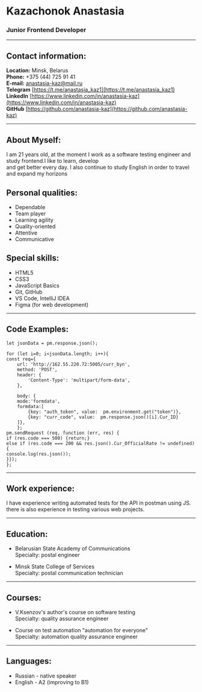 # Kazachonok Anastasia
### Junior Frontend Developer

---

## Contact information:         

**Location:** Minsk, Belarus   
**Phone:** +375 (44) 725 91 41     
**E-mail:** anastasia-kaz@mail.ru     
**Telegram**  [https://t.me/anastasia_kaz1](https://t.me/anastasia_kaz1)    
**LinkedIn** [https://www.linkedin.com/in/anastasia-kaz](https://www.linkedin.com/in/anastasia-kaz)  
**GitHub** [https://github.com/anastasia-kaz](https://github.com/anastasia-kaz)

---

## About Myself:

I am 21 years old, at the moment I work as a software testing engineer and study frontend.I like to learn, develop     
and get better every day. I also continue to study English in order to travel and expand my horizons

## Personal qualities:

* Dependable
* Team player
* Learning agility 
* Quality-oriented
* Attentive
* Сommunicative

## Special skills:

* HTML5
* CSS3
* JavaScript Basics
* Git, GitHub
* VS Code, IntelliJ IDEA
* Figma (for web development)

---

## Code Examples:

```
let jsonData = pm.response.json();

for (let i=0; i<jsonData.length; i++){
const req={
    url: 'http://162.55.220.72:5005/curr_byn',
    method: 'POST',
    header: {
        'Content-Type': 'multipart/form-data',
    },
        
    body: {
    mode:'formdata',
    formdata:[
        {key: "auth_token", value:  pm.environment.get("token")},
        {key: "curr_code", value:  pm.response.json()[i].Cur_ID}
    ]},
    };
pm.sendRequest (req, function (err, res) {  
if (res.code === 500) {return;}
else if (res.code === 200 && res.json().Cur_OfficialRate != undefined) {
console.log(res.json());
}});
};
```

---

## Work experience:

I have experience writing automated tests for the API in postman using JS. there is also experience in testing various web projects.

---




## Education:

* Belarusian State Academy of Communications   
Specialty: postal engineer

* Minsk State College of Services   
Specialty: postal communication technician

---




## Courses:

* V.Ksenzov's author's course on software testing   
Specialty: quality assurance engineer

* Сourse on test automation "automation for everyone"   
Specialty: automation quality assurance engineer

---




## Languages:

* Russian - native speaker
* English - A2 (improving to B1)
